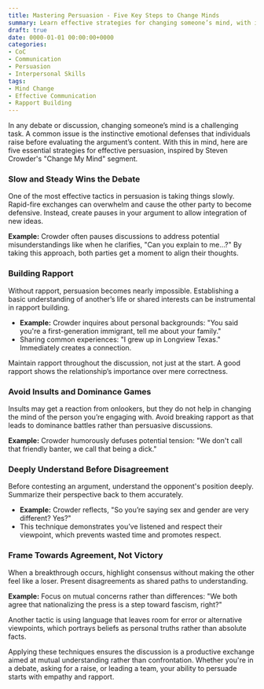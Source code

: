 ```yaml
---
title: Mastering Persuasion - Five Key Steps to Change Minds
summary: Learn effective strategies for changing someone’s mind, with insights from Steven Crowder’s "Change My Mind" segment, emphasizing rapport building and effective communication.
draft: true
date: 0000-01-01 00:00:00+0000
categories:
- CoC
- Communication
- Persuasion
- Interpersonal Skills
tags:
- Mind Change
- Effective Communication
- Rapport Building
---
```


In any debate or discussion, changing someone’s mind is a challenging task. A common issue is the instinctive emotional defenses that individuals raise before evaluating the argument’s content. With this in mind, here are five essential strategies for effective persuasion, inspired by Steven Crowder's "Change My Mind" segment.

### Slow and Steady Wins the Debate

One of the most effective tactics in persuasion is taking things slowly. Rapid-fire exchanges can overwhelm and cause the other party to become defensive. Instead, create pauses in your argument to allow integration of new ideas.

**Example:** Crowder often pauses discussions to address potential misunderstandings like when he clarifies, "Can you explain to me...?" By taking this approach, both parties get a moment to align their thoughts.

### Building Rapport

Without rapport, persuasion becomes nearly impossible. Establishing a basic understanding of another’s life or shared interests can be instrumental in rapport building.

- **Example:** Crowder inquires about personal backgrounds: "You said you're a first-generation immigrant, tell me about your family."
- Sharing common experiences: "I grew up in Longview Texas." Immediately creates a connection.

Maintain rapport throughout the discussion, not just at the start. A good rapport shows the relationship’s importance over mere correctness.

### Avoid Insults and Dominance Games

Insults may get a reaction from onlookers, but they do not help in changing the mind of the person you’re engaging with. Avoid breaking rapport as that leads to dominance battles rather than persuasive discussions.

**Example:** Crowder humorously defuses potential tension: "We don't call that friendly banter, we call that being a dick."

### Deeply Understand Before Disagreement

Before contesting an argument, understand the opponent's position deeply. Summarize their perspective back to them accurately.

- **Example:** Crowder reflects, "So you’re saying sex and gender are very different? Yes?"
- This technique demonstrates you’ve listened and respect their viewpoint, which prevents wasted time and promotes respect.

### Frame Towards Agreement, Not Victory

When a breakthrough occurs, highlight consensus without making the other feel like a loser. Present disagreements as shared paths to understanding.

**Example:** Focus on mutual concerns rather than differences: "We both agree that nationalizing the press is a step toward fascism, right?"

Another tactic is using language that leaves room for error or alternative viewpoints, which portrays beliefs as personal truths rather than absolute facts.

Applying these techniques ensures the discussion is a productive exchange aimed at mutual understanding rather than confrontation. Whether you're in a debate, asking for a raise, or leading a team, your ability to persuade starts with empathy and rapport.
